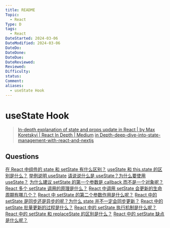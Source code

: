 ```yaml
---
title: README
Topic:
  - React
Type: D
tags:
  - React
DateStarted: 2024-03-06
DateModified: 2024-03-06
DateDo:
DateDone:
DateDue:
DateReviewed:
Reviewed:
Difficulty:
status:
Comment:
aliases:
  - useState Hook
---
```


# useState Hook

> [In-depth explanation of state and props update in React | by Max Koretskyi | React In Depth | Medium](https://medium.com/react-in-depth/in-depth-explanation-of-state-and-props-update-in-react-51ab94563311)
> [in Depth-deep-dive-into-state-management-with-react-and-nextjs](https://angularindepth.com/posts/1487/deep-dive-into-state-management-with-react-and-nextjs)

## Questions

[在 React 中组件的 state 和 setState 有什么区别？](https://github.com/haizlin/fe-interview/issues/809)
[useState 和 this.state 的区别是什么？](https://github.com/haizlin/fe-interview/issues/709)
[举例说明 useState](https://github.com/haizlin/fe-interview/issues/704)
[请说说什么是 useState？为什么要使用 useState？](https://github.com/haizlin/fe-interview/issues/703)
[为什么建议 setState 的第一个参数是 callback 而不是一个对象呢？](https://github.com/haizlin/fe-interview/issues/698)
[React 多个 setState 调用的原理是什么？](https://github.com/haizlin/fe-interview/issues/685)
[React 中调用 setState 会更新的生命周期有哪几个？](https://github.com/haizlin/fe-interview/issues/684)
[React 中 setState 的第二个参数作用是什么呢？](https://github.com/haizlin/fe-interview/issues/683)
[React 中的 setState 是同步还是异步的呢？为什么 state 并不一定会同步更新？](https://github.com/haizlin/fe-interview/issues/682)
[React 中的 setState 批量更新的过程是什么？](https://github.com/haizlin/fe-interview/issues/681)
[React 中的 setState 执行机制是什么呢？](https://github.com/haizlin/fe-interview/issues/680)
[React 中的 setState 和 replaceState 的区别是什么？](https://github.com/haizlin/fe-interview/issues/675)
[React 中的 setState 缺点是什么呢？](https://github.com/haizlin/fe-interview/issues/674)
